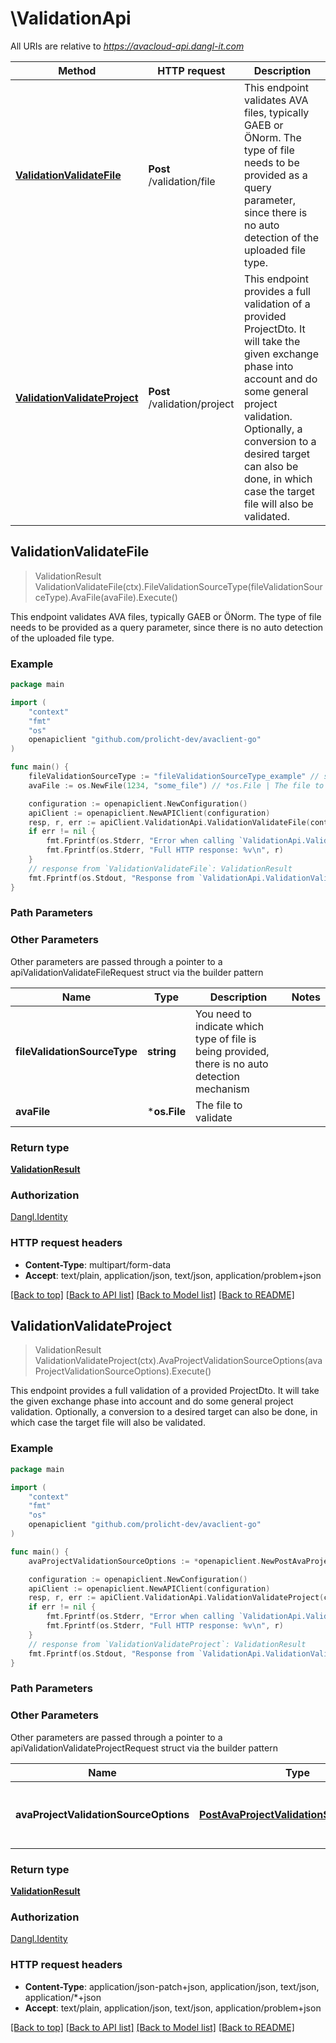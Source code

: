 # \ValidationApi

All URIs are relative to *https://avacloud-api.dangl-it.com*

Method | HTTP request | Description
------------- | ------------- | -------------
[**ValidationValidateFile**](ValidationApi.md#ValidationValidateFile) | **Post** /validation/file | This endpoint validates AVA files, typically GAEB or ÖNorm. The type of file needs to be provided as a query parameter, since there is no auto detection of the uploaded file type.
[**ValidationValidateProject**](ValidationApi.md#ValidationValidateProject) | **Post** /validation/project | This endpoint provides a full validation of a provided ProjectDto. It will take the given exchange phase into account and do some general project validation. Optionally, a conversion to a desired target can also be done, in which case the target file will also be validated.



## ValidationValidateFile

> ValidationResult ValidationValidateFile(ctx).FileValidationSourceType(fileValidationSourceType).AvaFile(avaFile).Execute()

This endpoint validates AVA files, typically GAEB or ÖNorm. The type of file needs to be provided as a query parameter, since there is no auto detection of the uploaded file type.

### Example

```go
package main

import (
    "context"
    "fmt"
    "os"
    openapiclient "github.com/prolicht-dev/avaclient-go"
)

func main() {
    fileValidationSourceType := "fileValidationSourceType_example" // string | You need to indicate which type of file is being provided, there is no auto detection mechanism (optional)
    avaFile := os.NewFile(1234, "some_file") // *os.File | The file to validate (optional)

    configuration := openapiclient.NewConfiguration()
    apiClient := openapiclient.NewAPIClient(configuration)
    resp, r, err := apiClient.ValidationApi.ValidationValidateFile(context.Background()).FileValidationSourceType(fileValidationSourceType).AvaFile(avaFile).Execute()
    if err != nil {
        fmt.Fprintf(os.Stderr, "Error when calling `ValidationApi.ValidationValidateFile``: %v\n", err)
        fmt.Fprintf(os.Stderr, "Full HTTP response: %v\n", r)
    }
    // response from `ValidationValidateFile`: ValidationResult
    fmt.Fprintf(os.Stdout, "Response from `ValidationApi.ValidationValidateFile`: %v\n", resp)
}
```

### Path Parameters



### Other Parameters

Other parameters are passed through a pointer to a apiValidationValidateFileRequest struct via the builder pattern


Name | Type | Description  | Notes
------------- | ------------- | ------------- | -------------
 **fileValidationSourceType** | **string** | You need to indicate which type of file is being provided, there is no auto detection mechanism | 
 **avaFile** | ***os.File** | The file to validate | 

### Return type

[**ValidationResult**](ValidationResult.md)

### Authorization

[Dangl.Identity](../README.md#Dangl.Identity)

### HTTP request headers

- **Content-Type**: multipart/form-data
- **Accept**: text/plain, application/json, text/json, application/problem+json

[[Back to top]](#) [[Back to API list]](../README.md#documentation-for-api-endpoints)
[[Back to Model list]](../README.md#documentation-for-models)
[[Back to README]](../README.md)


## ValidationValidateProject

> ValidationResult ValidationValidateProject(ctx).AvaProjectValidationSourceOptions(avaProjectValidationSourceOptions).Execute()

This endpoint provides a full validation of a provided ProjectDto. It will take the given exchange phase into account and do some general project validation. Optionally, a conversion to a desired target can also be done, in which case the target file will also be validated.

### Example

```go
package main

import (
    "context"
    "fmt"
    "os"
    openapiclient "github.com/prolicht-dev/avaclient-go"
)

func main() {
    avaProjectValidationSourceOptions := *openapiclient.NewPostAvaProjectValidationSourceOptions(*openapiclient.NewProjectDto("Id_example", int32(123), false, openapiclient.PriceRoundingModeDto("Normal")), openapiclient.ValidationType("Project")) // PostAvaProjectValidationSourceOptions | The options used for the validation operation

    configuration := openapiclient.NewConfiguration()
    apiClient := openapiclient.NewAPIClient(configuration)
    resp, r, err := apiClient.ValidationApi.ValidationValidateProject(context.Background()).AvaProjectValidationSourceOptions(avaProjectValidationSourceOptions).Execute()
    if err != nil {
        fmt.Fprintf(os.Stderr, "Error when calling `ValidationApi.ValidationValidateProject``: %v\n", err)
        fmt.Fprintf(os.Stderr, "Full HTTP response: %v\n", r)
    }
    // response from `ValidationValidateProject`: ValidationResult
    fmt.Fprintf(os.Stdout, "Response from `ValidationApi.ValidationValidateProject`: %v\n", resp)
}
```

### Path Parameters



### Other Parameters

Other parameters are passed through a pointer to a apiValidationValidateProjectRequest struct via the builder pattern


Name | Type | Description  | Notes
------------- | ------------- | ------------- | -------------
 **avaProjectValidationSourceOptions** | [**PostAvaProjectValidationSourceOptions**](PostAvaProjectValidationSourceOptions.md) | The options used for the validation operation | 

### Return type

[**ValidationResult**](ValidationResult.md)

### Authorization

[Dangl.Identity](../README.md#Dangl.Identity)

### HTTP request headers

- **Content-Type**: application/json-patch+json, application/json, text/json, application/*+json
- **Accept**: text/plain, application/json, text/json, application/problem+json

[[Back to top]](#) [[Back to API list]](../README.md#documentation-for-api-endpoints)
[[Back to Model list]](../README.md#documentation-for-models)
[[Back to README]](../README.md)

